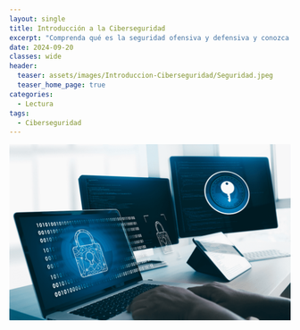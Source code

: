 ```yaml
---
layout: single
title: Introducción a la Ciberseguridad
excerpt: "Comprenda qué es la seguridad ofensiva y defensiva y conozca las carreras disponibles en el ámbito cibernético."
date: 2024-09-20
classes: wide
header:
  teaser: assets/images/Introduccion-Ciberseguridad/Seguridad.jpeg
  teaser_home_page: true
categories:
  - Lectura
tags:
  - Ciberseguridad
---
```


![Portada](assets/images/Introduccion-Ciberseguridad/Portada.png)
